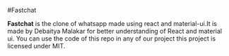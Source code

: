 #Fastchat

**Fastchat** is the clone of whatsapp made using react and material-ui.It is made by Debaitya Malakar for better understanding of React and material ui.
You can use the code of this repo in any of our project this project is licensed under MIT.